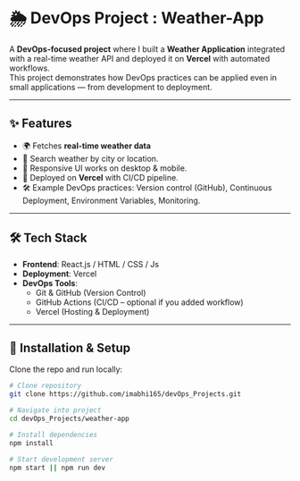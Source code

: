 # 🌦️ DevOps Project : Weather-App

A **DevOps-focused project** where I built a **Weather Application** integrated with a real-time weather API and deployed it on **Vercel** with automated workflows.  
This project demonstrates how DevOps practices can be applied even in small applications — from development to deployment.

---

## ✨ Features

- 🌍 Fetches **real-time weather data**
- 📍 Search weather by city or location.
- 📱 Responsive UI works on desktop & mobile.
- 🚀 Deployed on **Vercel** with CI/CD pipeline.
- 🛠️ Example DevOps practices: Version control (GitHub), Continuous Deployment, Environment Variables, Monitoring.

---

## 🛠️ Tech Stack

- **Frontend**: React.js / HTML / CSS / Js
- **Deployment**: Vercel
- **DevOps Tools**:
  - Git & GitHub (Version Control)
  - GitHub Actions (CI/CD – optional if you added workflow)
  - Vercel (Hosting & Deployment)

---

## 🚀 Installation & Setup

Clone the repo and run locally:

```bash
# Clone repository
git clone https://github.com/imabhi165/devOps_Projects.git

# Navigate into project
cd devOps_Projects/weather-app

# Install dependencies
npm install

# Start development server
npm start || npm run dev
```

